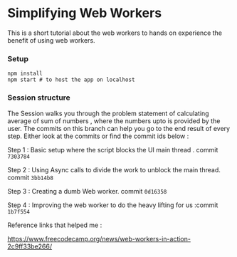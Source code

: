 # Simplifying Web Workers 

This is a short tutorial about the web workers to hands on experience the benefit of using web workers.

### Setup

```
npm install 
npm start # to host the app on localhost
```

### Session structure 

The Session walks you through the problem statement of calculating average of sum of numbers , where the numbers upto is provided by the user. The commits on this branch can help you go to the end result of every step. Either look at the commits or find the commit ids below : 

Step 1 : Basic setup where the script blocks the UI main thread . commit `7303784`

Step 2 : Using Async calls to divide the work to unblock the main thread. commit `3bb14b8`

Step 3 : Creating a dumb Web worker. commit `0d16358`

Step 4 : Improving the web worker to do the heavy lifting for us :commit `1b7f554`

Reference links that helped me : 

https://www.freecodecamp.org/news/web-workers-in-action-2c9ff33be266/







